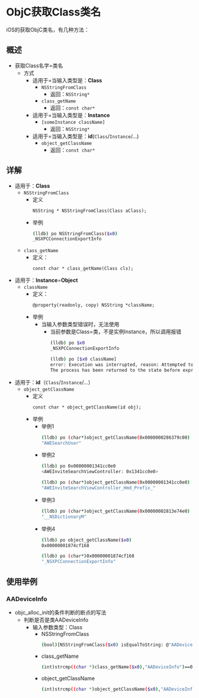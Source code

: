 # ObjC获取Class类名

iOS的获取ObjC类名，有几种方法：

## 概述

* 获取Class名字=类名
  * 方式
    * 适用于=当输入类型是：**Class**
      * `NSStringFromClass`
        * 返回：`NSString*`
      * `class_getName`
        * 返回：`const char*`
    * 适用于=当输入类型是：**Instance**
      * `[someInstance className]`
        * 返回：`NSString*`
    * 适用于=当输入类型是：**id**(`Class`/`Instance`/...)
      * `object_getClassName`
        * 返回：`const char*`

## 详解

* 适用于：**Class**
  * `NSStringFromClass`
    * 定义
      ```objc
      NSString * NSStringFromClass(Class aClass);
      ```
    * 举例
      ```bash
      (lldb) po NSStringFromClass($x0)
      _NSXPCConnectionExportInfo
      ```
  * `class_getName`
    * 定义：
      ```objc
      const char * class_getName(Class cls);
      ```
* 适用于：**Instance**=**Object**
  * `className`
    * 定义：
      ```objc
      @property(readonly, copy) NSString *className;
      ```
    * 举例
      * 当输入参数类型错误时，无法使用
        * 当前参数是Class=类，不是实例Instance，所以调用报错
          ```bash
          (lldb) po $x0
          _NSXPCConnectionExportInfo
          
          (lldb) po [$x0 className]
          error: Execution was interrupted, reason: Attempted to dereference an invalid ObjC Object or send it an unrecognized selector.
          The process has been returned to the state before expression evaluation.
          ```
* 适用于：**id**（`Class`/`Instance`/...）
  * `object_getClassName`
    * 定义
      ```objc
      const char * object_getClassName(id obj);
      ```
    * 举例
      * 举例1
        ```bash
        (lldb) po (char*)object_getClassName(0x0000000286379c00)
        "AWESearchUser"
        ```
      * 举例2
        ```bash
        (lldb) po 0x00000001341cc0e0
        <AWEInviteSearchViewController: 0x1341cc0e0>
        
        (lldb) po (char*)object_getClassName(0x00000001341cc0e0)
        "AWEInviteSearchViewController_Hmd_Prefix_"
        ```
      * 举例3
        ```bash
        (lldb) po (char*)object_getClassName(0x00000002813e74e0)
        "__NSDictionaryM"
        ```
      * 举例4
        ```bash
        (lldb) po object_getClassName($x0)
        0x00000001874cf168
        
        (lldb) po (char*)0x00000001874cf168
        "_NSXPCConnectionExportInfo"
        ```

## 使用举例

### AADeviceInfo

* objc_alloc_init的条件判断的断点的写法
  * 判断是否是类AADeviceInfo
    * 输入参数类型：Class
      * NSStringFromClass
        ```bash
        (bool)[NSStringFromClass($x0) isEqualToString: @"AADeviceInfo"]
        ```
      * class_getName
        ```bash
        (int)strcmp((char *)class_getName($x0),"AADeviceInfo")==0
        ```
      * object_getClassName
        ```bash
        (int)strcmp((char *)object_getClassName($x0),"AADeviceInfo")==0
        ```
